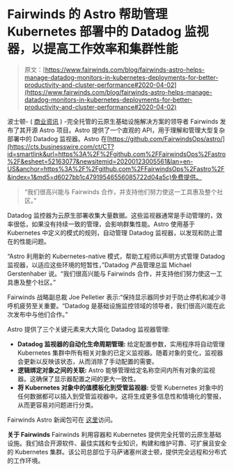 # Fairwinds 的 Astro 帮助管理 Kubernetes 部署中的 Datadog 监视器，以提高工作效率和集群性能

> 原文：[https://www.fairwinds.com/blog/fairwinds-astro-helps-manage-datadog-monitors-in-kubernetes-deployments-for-better-productivity-and-cluster-performance#2020-04-02](https://www.fairwinds.com/blog/fairwinds-astro-helps-manage-datadog-monitors-in-kubernetes-deployments-for-better-productivity-and-cluster-performance#2020-04-02)

波士顿- ( [商业资讯](https://www.businesswire.com/) ) -完全托管的云原生基础设施解决方案的领导者 Fairwinds 发布了其开源 Astro 项目。Astro 提供了一个直观的 API，用于理解和管理大型复杂部署中的 Datadog 监视器。Astro 在[https://github.com/FairwindsOps/astro/](https://cts.businesswire.com/ct/CT?id=smartlink&url=https%3A%2F%2Fgithub.com%2FFairwindsOps%2Fastro%2F&esheet=52163077&newsitemid=20200123005561&lan=en-US&anchor=https%3A%2F%2Fgithub.com%2FFairwindsOps%2Fastro%2F&index=1&md5=d6027bb1c47919546556085722d04a5c)免费提供。

> “我们很高兴能与 Fairwinds 合作，并支持他们努力使这一工具惠及整个社区。”

Datadog 监控器为云原生部署收集大量数据。这些监视器通常是手动管理的，效率很低，如果没有持续一致的管理，会影响群集性能。Astro 使用基于 Kubernetes 中定义的模式的规则，自动管理 Datadog 监视器，以发现和防止潜在的性能问题。

“Astro 利用新的 Kubernetes-native 模式，帮助工程师以声明方式管理 Datadog 监视器，以适应这些环境的短暂性，”Datadog 产品管理总监 Michael Gerstenhaber 说。“我们很高兴能与 Fairwinds 合作，并支持他们努力使这一工具惠及整个社区。”

Fairwinds 战略副总裁 Joe Pelletier 表示:“保持显示器同步对于防止停机和减少寻呼机疲劳至关重要。“Datadog 是基础设施监控领域的领导者，我们很高兴能在此次发布中与他们合作。”

Astro 提供了三个关键元素来大大简化 Datadog 监视器管理:

*   **Datadog 监视器的自动化生命周期管理:** 给定配置参数，实用程序将自动管理 Kubernetes 集群中所有相关对象的已定义监视器。随着对象的变化，监视器会更新以反映该状态，从而消除了手动配置的需要。
*   **逻辑绑定对象之间的关联:** Astro 能够管理给定名称空间内所有对象的监视器。这确保了显示器配置之间的更大一致性。
*   **将 Kubernetes 对象中的值模板化到受管监视器:** 受管 Kubernetes 对象中的任何数据都可以插入到受管监视器中。这将生成更多信息性和情境化的警报，从而更容易对问题进行分类。

Fairwinds Astro 新闻包可在  [这里](https://cts.businesswire.com/ct/CT?id=smartlink&url=https%3A%2F%2Fdrive.google.com%2Fdrive%2Fu%2F0%2Ffolders%2F1tLvBJ97cG0sjaigLl2MaxcTkK7u5t0sL&esheet=52163077&newsitemid=20200123005561&lan=en-US&anchor=HERE&index=2&md5=615b8e536d2ae88b6f363d036a0442a2)访问。

**关于 Fairwinds**
Fairwinds 利用容器和 Kubernetes 提供完全托管的云原生基础设施。我们结合开源软件、最佳实践和专业知识，构建和维护可靠、可扩展且安全的 Kubernetes 集群。该公司总部位于马萨诸塞州波士顿，提供完全远程和分布式的工作环境。![](img/9ab1222ab04aa169c9ef44b99af90a6b.png)